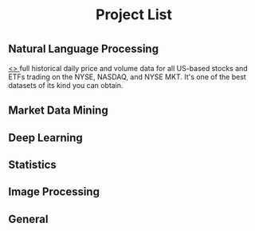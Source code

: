 <h1 align='center'> Project List <h1>
 
 
## Natural Language Processing

<a href="https://github.com/Kearlay/NLP-project/"> <<Market Prediction Based on News Articles>> </a> full historical daily price and volume data for all US-based stocks and ETFs trading on the NYSE, NASDAQ, and NYSE MKT. It's one of the best datasets of its kind you can obtain.

## Market Data Mining
## Deep Learning
## Statistics
## Image Processing
## General
